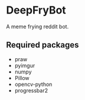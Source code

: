 # DeepFryBot
A meme frying reddit bot.

## Required packages
* praw
* pyimgur
* numpy
* Pillow
* opencv-python
* progressbar2
